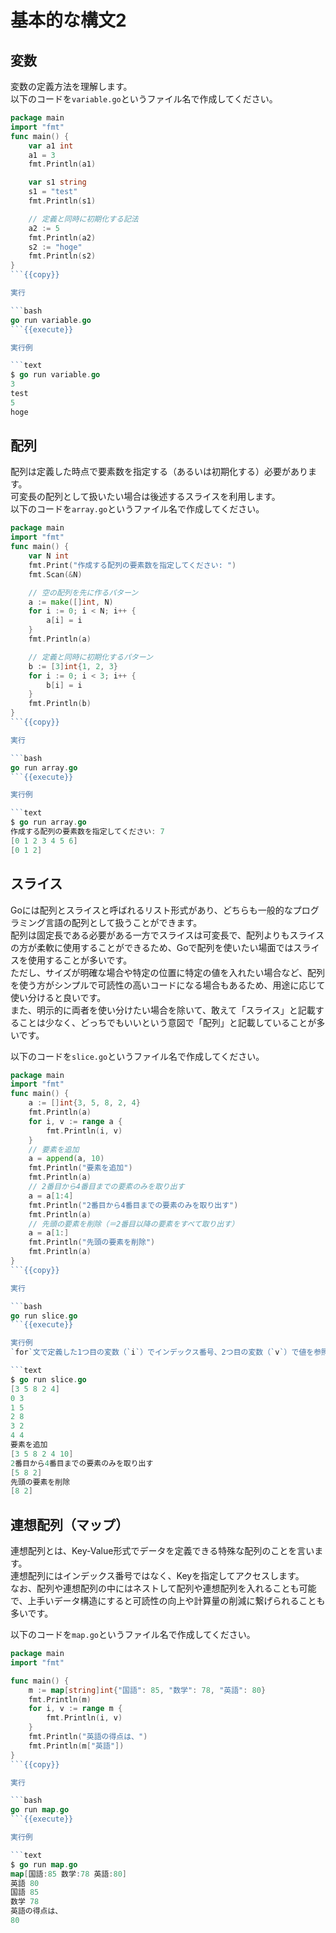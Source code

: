 # 基本的な構文2

## 変数

変数の定義方法を理解します。  
以下のコードを`variable.go`というファイル名で作成してください。

```go
package main
import "fmt"
func main() {
	var a1 int
	a1 = 3
	fmt.Println(a1)

	var s1 string
	s1 = "test"
	fmt.Println(s1)

	// 定義と同時に初期化する記法
	a2 := 5
	fmt.Println(a2)
	s2 := "hoge"
	fmt.Println(s2)
}
```{{copy}}

実行

```bash
go run variable.go
```{{execute}}

実行例

```text
$ go run variable.go
3
test
5
hoge
```

## 配列

配列は定義した時点で要素数を指定する（あるいは初期化する）必要があります。  
可変長の配列として扱いたい場合は後述するスライスを利用します。  
以下のコードを`array.go`というファイル名で作成してください。

```go
package main
import "fmt"
func main() {
	var N int
	fmt.Print("作成する配列の要素数を指定してください: ")
	fmt.Scan(&N)

	// 空の配列を先に作るパターン
	a := make([]int, N)
	for i := 0; i < N; i++ {
		a[i] = i
	}
	fmt.Println(a)

	// 定義と同時に初期化するパターン
	b := [3]int{1, 2, 3}
	for i := 0; i < 3; i++ {
		b[i] = i
	}
	fmt.Println(b)
}
```{{copy}}

実行

```bash
go run array.go
```{{execute}}

実行例

```text
$ go run array.go
作成する配列の要素数を指定してください: 7
[0 1 2 3 4 5 6]
[0 1 2]
```

## スライス

Goには配列とスライスと呼ばれるリスト形式があり、どちらも一般的なプログラミング言語の配列として扱うことができます。  
配列は固定長である必要がある一方でスライスは可変長で、配列よりもスライスの方が柔軟に使用することができるため、Goで配列を使いたい場面ではスライスを使用することが多いです。  
ただし、サイズが明確な場合や特定の位置に特定の値を入れたい場合など、配列を使う方がシンプルで可読性の高いコードになる場合もあるため、用途に応じて使い分けると良いです。  
また、明示的に両者を使い分けたい場合を除いて、敢えて「スライス」と記載することは少なく、どっちでもいいという意図で「配列」と記載していることが多いです。

以下のコードを`slice.go`というファイル名で作成してください。

```go
package main
import "fmt"
func main() {
	a := []int{3, 5, 8, 2, 4}
	fmt.Println(a)
	for i, v := range a {
		fmt.Println(i, v)
	}
	// 要素を追加
	a = append(a, 10)
	fmt.Println("要素を追加")
	fmt.Println(a)
	// 2番目から4番目までの要素のみを取り出す
	a = a[1:4]
	fmt.Println("2番目から4番目までの要素のみを取り出す")
	fmt.Println(a)
	// 先頭の要素を削除（＝2番目以降の要素をすべて取り出す）
	a = a[1:]
	fmt.Println("先頭の要素を削除")
	fmt.Println(a)
}
```{{copy}}

実行

```bash
go run slice.go
```{{execute}}

実行例  
`for`文で定義した1つ目の変数（`i`）でインデックス番号、2つ目の変数（`v`）で値を参照できます。

```text
$ go run slice.go
[3 5 8 2 4]
0 3
1 5
2 8
3 2
4 4
要素を追加
[3 5 8 2 4 10]
2番目から4番目までの要素のみを取り出す
[5 8 2]
先頭の要素を削除
[8 2]
```

## 連想配列（マップ）

連想配列とは、Key-Value形式でデータを定義できる特殊な配列のことを言います。  
連想配列にはインデックス番号ではなく、Keyを指定してアクセスします。  
なお、配列や連想配列の中にはネストして配列や連想配列を入れることも可能で、上手いデータ構造にすると可読性の向上や計算量の削減に繋げられることも多いです。

以下のコードを`map.go`というファイル名で作成してください。

```go
package main
import "fmt"

func main() {
	m := map[string]int{"国語": 85, "数学": 78, "英語": 80}
	fmt.Println(m)
	for i, v := range m {
		fmt.Println(i, v)
	}
	fmt.Println("英語の得点は、")
	fmt.Println(m["英語"])
}
```{{copy}}

実行

```bash
go run map.go
```{{execute}}

実行例

```text
$ go run map.go
map[国語:85 数学:78 英語:80]
英語 80
国語 85
数学 78
英語の得点は、
80
```
